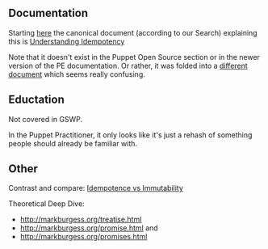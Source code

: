 ## Documentation

Starting [here](https://puppet.com/docs/puppet/latest/puppet_overview.html#key_concepts_puppet-idempotency) the canonical document (according to our Search) explaining this is [Understanding Idempotency](https://puppet.com/docs/pe/2019.2/understanding_idempotency.html)

Note that it doesn't exist in the Puppet Open Source section or in the newer version of the PE documentation.
Or rather, it was folded into a [different document](https://puppet.com/docs/pe/2021.2/managing_windows_nodes.html#understanding_idempotency) which seems really confusing.

## Eductation

Not covered in GSWP.

In the Puppet Practitioner, it only looks like it's just a rehash of something people should already be familiar with.

## Other

Contrast and compare: [Idempotence vs Immutability](https://devops.stackexchange.com/questions/2484/a-comparison-of-idempotence-and-immutability)

Theoretical Deep Dive:

- <http://markburgess.org/treatise.html>
- <http://markburgess.org/promise.html> and
- <http://markburgess.org/promises.html>
